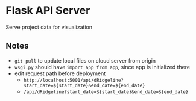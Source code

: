 # Flask API Server

Serve project data for visualization

## Notes

+ `git pull` to update local files on cloud server from origin
+ `wsgi.py` should have `import app from app`, since app is initialized there
+ edit request path before deployment
  + `http://localhost:5001/api/dRidgeline?start_date=${start_date}&end_date=${end_date}`
  + `/api/dRidgeline?start_date=${start_date}&end_date=${end_date}`
